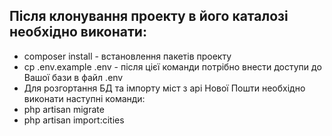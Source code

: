 ## Після клонування проекту в його каталозі необхідно виконати:
- composer install - встановлення пакетів проекту
- cp .env.example .env - після цієї команди потрібно внести доступи до Вашої бази в файл .env
- Для розгортання БД та імпорту міст з api Нової Пошти необхідно виконати наступні команди:
- php artisan migrate
- php artisan import:cities